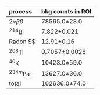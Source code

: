 | **process**      | **bkg counts in ROI** |
|:-----------------|:----------------------|
| $2\nu\beta\beta$ | 78565.0±28.0          |
| $^{214}$Bi       | 7.822±0.021           |
| Radon $$         | 12.91±0.16            |
| $^{208}$Tl       | 0.7057±0.0028         |
| $^{40}$K         | 10423.0±59.0          |
| $^{234m}$Pa      | 13627.0±36.0          |
| total            | 102636.0±74.0         |
